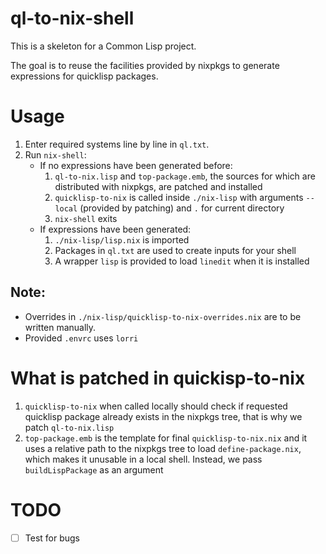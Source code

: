 # ql-to-nix-shell

This is a skeleton for a Common Lisp project.

The goal is to reuse the facilities provided by nixpkgs to generate expressions
for quicklisp packages.

# Usage

1. Enter required systems line by line in `ql.txt`.
2. Run `nix-shell`:
   - If no expressions have been generated before:
     1. `ql-to-nix.lisp` and `top-package.emb`, the sources for which are
        distributed with nixpkgs, are patched and installed
     2. `quicklisp-to-nix` is called inside `./nix-lisp` with arguments
        `--local` (provided by patching) and `.` for current directory
     3. `nix-shell` exits
   - If expressions have been generated:
     1. `./nix-lisp/lisp.nix`  is imported 
     2. Packages in `ql.txt` are used to create inputs for your shell
     3. A wrapper `lisp` is provided to load `linedit` when it is installed

## Note:

- Overrides in `./nix-lisp/quicklisp-to-nix-overrides.nix` are to be written
  manually.
- Provided `.envrc` uses `lorri`

# What is patched in quickisp-to-nix

1. `quicklisp-to-nix` when called locally should check if requested quicklisp
   package already exists in the nixpkgs tree, that is why we patch
   `ql-to-nix.lisp`
2. `top-package.emb` is the template for final `quicklisp-to-nix.nix` and it
   uses a relative path to the nixpkgs tree to load `define-package.nix`, which
   makes it unusable in a local shell. Instead, we pass `buildLispPackage` as an argument

# TODO

- [ ] Test for bugs
